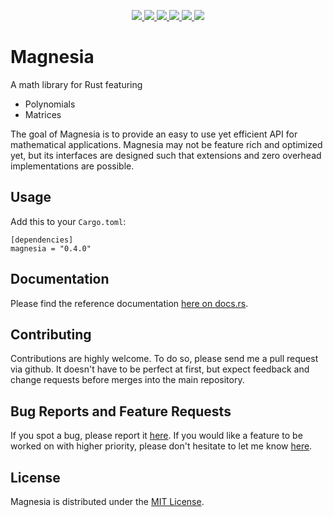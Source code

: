 <p align="center">
  <a href="https://github.com/ralphtandetzky/magnesia/actions">
    <img src="https://img.shields.io/github/workflow/status/ralphtandetzky/magnesia/Cargo%20Build%20&%20Test?label=build%20%26%20test" />
  </a>
  <a href="https://docs.rs/magnesia/latest/magnesia/">
    <img src="https://img.shields.io/docsrs/magnesia" />
  </a>
  <a href="https://crates.io/crates/magnesia">
    <img src="https://img.shields.io/crates/d/magnesia" />
  </a>
  <a href="https://choosealicense.com/licenses/mit/">
    <img src="https://img.shields.io/crates/l/magnesia" />
  </a>
  <a href="https://crates.io/crates/magnesia">
    <img src="https://img.shields.io/crates/v/magnesia" />
  </a>
  <a href="https://github.com/ralphtandetzky/magnesia/graphs/contributors">
    <img src="https://img.shields.io/github/contributors/ralphtandetzky/magnesia" />
  </a>
</p>

# Magnesia

A math library for Rust featuring

* Polynomials
* Matrices

The goal of Magnesia is to provide an easy to use yet efficient API for mathematical applications. Magnesia may not be feature rich and optimized yet, but its interfaces are designed such that extensions and zero overhead implementations are possible.

## Usage

Add this to your `Cargo.toml`:
```text
[dependencies]
magnesia = "0.4.0"
```

## Documentation

Please find the reference documentation [here on docs.rs](https://docs.rs/magnesia/latest/magnesia/).

## Contributing

Contributions are highly welcome. To do so, please send me a pull request via github. It doesn't have to be perfect at first, but expect feedback and change requests before merges into the main repository.

## Bug Reports and Feature Requests

If you spot a bug, please report it [here](https://github.com/ralphtandetzky/magnesia/issues). If you would like a feature to be worked on with higher priority, please don't hesitate to let me know [here](https://github.com/ralphtandetzky/magnesia/issues).

## License

Magnesia is distributed under the [MIT License](LICENSE.md).
